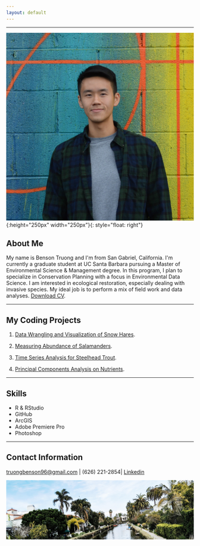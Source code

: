 ```yaml
---
layout: default
---
```


* * *

![](./media/profile_pic.jpg){:height="250px" width="250px"}{: style="float: right"}
## **About Me**

My name is Benson Truong and I'm from San Gabriel, California. I'm currently a graduate student at UC Santa Barbara pursuing a Master of Environmental Science & Management degree. In this program, I plan to specialize in Conservation Planning with a focus in Environmental Data Science. I am interested in ecological restoration, especially dealing with invasive species. My ideal job is to perform a mix of field work and data analyses. [Download CV](./cv.pdf).

* * *

## **My Coding Projects**

1. [Data Wrangling and Visualization of Snow Hares](./proj/snow_hares.html).

2. [Measuring Abundance of Salamanders](./proj/salamanders.html).

3. [Time Series Analysis for Steelhead Trout](./proj/ts_proj.html).

4. [Principal Components Analysis on Nutrients](./proj/nutrient.html).

* * *

## **Skills**

*   R & RStudio
*   GitHub
*   ArcGIS
*   Adobe Premiere Pro
*   Photoshop

* * *

## **Contact Information**

truongbenson96@gmail.com | (626) 221-2854| [Linkedin](https://www.linkedin.com/in/benson-truong-580570122/)

![](./media/landscape.jpg)
